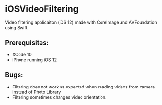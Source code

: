 # iOSVideoFiltering

Video filtering applicaiton (iOS 12) made with CoreImage and AVFoundation using Swift.

## Prerequisites:

- XCode 10
- iPhone running iOS 12

## Bugs:

- Filtering does not work as expected when reading videos from camera instead of Photo Library.
- Filtering sometimes changes video orientation.
